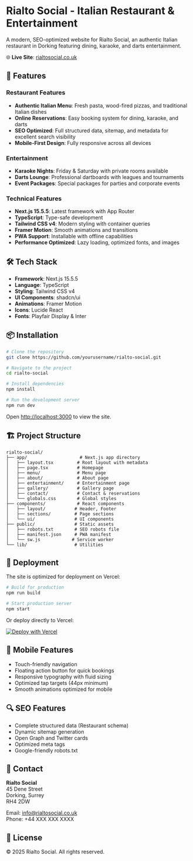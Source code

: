 # Rialto Social - Italian Restaurant & Entertainment

A modern, SEO-optimized website for Rialto Social, an authentic Italian restaurant in Dorking featuring dining, karaoke, and darts entertainment.

🌐 **Live Site**: [rialtosocial.co.uk](https://rialtosocial.co.uk)

## 🚀 Features

### Restaurant Features
- **Authentic Italian Menu**: Fresh pasta, wood-fired pizzas, and traditional Italian dishes
- **Online Reservations**: Easy booking system for dining, karaoke, and darts
- **SEO Optimized**: Full structured data, sitemap, and metadata for excellent search visibility
- **Mobile-First Design**: Fully responsive across all devices

### Entertainment
- **Karaoke Nights**: Friday & Saturday with private rooms available
- **Darts Lounge**: Professional dartboards with leagues and tournaments
- **Event Packages**: Special packages for parties and corporate events

### Technical Features
- **Next.js 15.5.5**: Latest framework with App Router
- **TypeScript**: Type-safe development
- **Tailwind CSS v4**: Modern styling with container queries
- **Framer Motion**: Smooth animations and transitions
- **PWA Support**: Installable with offline capabilities
- **Performance Optimized**: Lazy loading, optimized fonts, and images

## 🛠️ Tech Stack

- **Framework**: Next.js 15.5.5
- **Language**: TypeScript
- **Styling**: Tailwind CSS v4
- **UI Components**: shadcn/ui
- **Animations**: Framer Motion
- **Icons**: Lucide React
- **Fonts**: Playfair Display & Inter

## 📦 Installation

```bash
# Clone the repository
git clone https://github.com/yourusername/rialto-social.git

# Navigate to the project
cd rialto-social

# Install dependencies
npm install

# Run the development server
npm run dev
```

Open [http://localhost:3000](http://localhost:3000) to view the site.

## 🏗️ Project Structure

```
rialto-social/
├── app/                    # Next.js app directory
│   ├── layout.tsx         # Root layout with metadata
│   ├── page.tsx           # Homepage
│   ├── menu/              # Menu page
│   ├── about/             # About page
│   ├── entertainment/     # Entertainment page
│   ├── gallery/           # Gallery page
│   ├── contact/           # Contact & reservations
│   └── globals.css        # Global styles
├── components/            # React components
│   ├── layout/           # Header, Footer
│   ├── sections/         # Page sections
│   └── ui/               # UI components
├── public/               # Static assets
│   ├── robots.txt        # SEO robots file
│   ├── manifest.json     # PWA manifest
│   └── sw.js            # Service worker
└── lib/                  # Utilities
```

## 🚀 Deployment

The site is optimized for deployment on Vercel:

```bash
# Build for production
npm run build

# Start production server
npm start
```

Or deploy directly to Vercel:

[![Deploy with Vercel](https://vercel.com/button)](https://vercel.com/new/clone?repository-url=https://github.com/yourusername/rialto-social)

## 📱 Mobile Features

- Touch-friendly navigation
- Floating action button for quick bookings
- Responsive typography with fluid sizing
- Optimized tap targets (44px minimum)
- Smooth animations optimized for mobile

## 🔍 SEO Features

- Complete structured data (Restaurant schema)
- Dynamic sitemap generation
- Open Graph and Twitter cards
- Optimized meta tags
- Google-friendly robots.txt

## 📧 Contact

**Rialto Social**  
45 Dene Street  
Dorking, Surrey  
RH4 2DW

Email: info@rialtosocial.co.uk  
Phone: +44 XXX XXX XXXX

## 📄 License

© 2025 Rialto Social. All rights reserved.